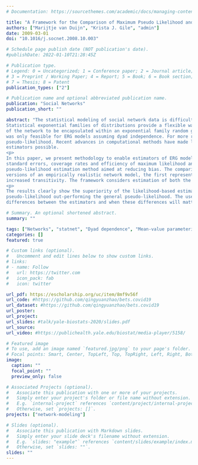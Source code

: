 ```yaml
---
# Documentation: https://sourcethemes.com/academic/docs/managing-content/

title: "A Framework for the Comparison of Maximum Pseudo Likelihood and Maximum Likelihood Estimation of Exponential Family Random Graph Models"
authors: ["Marijtje van Duijn", "Krista J. Gile", "admin"]
date: 2009-03-01
doi: "10.1016/j.socnet.2008.10.003"

# Schedule page publish date (NOT publication's date).
#publishDate: 2022-01-10T21:28:45Z

# Publication type.
# Legend: 0 = Uncategorized; 1 = Conference paper; 2 = Journal article;
# 3 = Preprint / Working Paper; 4 = Report; 5 = Book; 6 = Book section;
# 7 = Thesis; 8 = Patent
publication_types: ["2"]

# Publication name and optional abbreviated publication name.
publication: "Social Networks"
publication_short: ""

abstract: "The statistical modeling of social network data is difficult due to the complex dependence structure of the tie variables.
Statistical exponential families of distributions provide a flexible way to model such dependence. They enable the statistical characteristics
of the network to be encapsulated within an exponential family random graph (ERG) model. For a long time, however, likelihood-based estimation
was only feasible for ERG models assuming dyad independence. For more realistic and complex models inference has been based on the
pseudo-likelihood. Recent advances in computational methods have made likelihood-based inference practical, and comparison of the different
estimators possible.
<p>
In this paper, we present methodology to enable estimators of ERG model parameters to be compared. We use this methodology to compare the bias,
standard errors, coverage rates and efficiency of maximum likelihood and maximum pseudo-likelihood estimators. We also propose an improved
pseudo-likelihood estimation method aimed at reducing bias. The comparison is performed using simulated social network data based on two
versions of an empirically realistic network model, the first representing Lazega’s law firm data and the second a modified version with
increased transitivity. The framework considers estimation of both the natural and the mean-value parameters.
<p>
The results clearly show the superiority of the likelihood-based estimators over those based on pseudo-likelihood, with the bias-reduced
pseudo-likelihood out-performing the general pseudo-likelihood. The use of the mean-value parameterization provides insight into the
differences between the estimators and when these differences will matter in practice."

# Summary. An optional shortened abstract.
summary: ""

tags: ["Networks", "statnet", "Dyad dependence", "Mean-value parameterization", "Markov Chain Monte Carlo"]
categories: []
featured: true

# Custom links (optional).
#   Uncomment and edit lines below to show custom links.
# links:
# - name: Follow
#   url: https://twitter.com
#   icon_pack: fab
#   icon: twitter

url_pdf: https://escholarship.org/uc/item/8mf9v56f
url_code: #https://github.com/qingyuanzhao/bets.covid19
url_dataset: #https://github.com/qingyuanzhao/bets.covid19
url_poster:
url_project:
url_slides: #talk/yale-biostats-2020/slides.pdf
url_source:
url_video: #https://publichealth.yale.edu/biostat/media-player/5158/

# Featured image
# To use, add an image named `featured.jpg/png` to your page's folder.
# Focal points: Smart, Center, TopLeft, Top, TopRight, Left, Right, BottomLeft, Bottom, BottomRight.
image:
  caption: ""
  focal_point: ""
  preview_only: false

# Associated Projects (optional).
#   Associate this publication with one or more of your projects.
#   Simply enter your project's folder or file name without extension.
#   E.g. `internal-project` references `content/project/internal-project/index.md`.
#   Otherwise, set `projects: []`.
projects: ["network-modeling"]

# Slides (optional).
#   Associate this publication with Markdown slides.
#   Simply enter your slide deck's filename without extension.
#   E.g. `slides: "example"` references `content/slides/example/index.md`.
#   Otherwise, set `slides: ""`.
slides: ""
---
```

